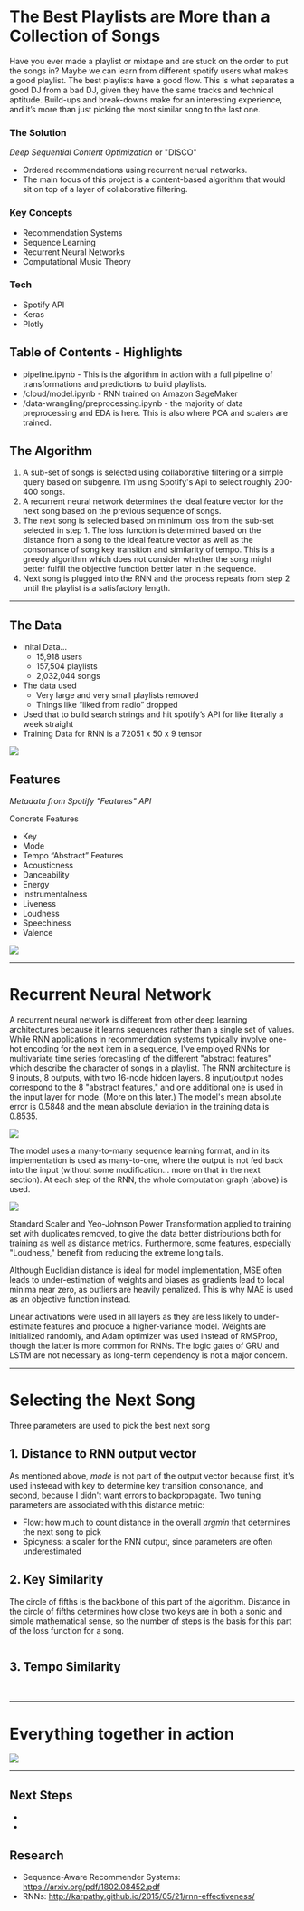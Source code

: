 # The Best Playlists are More than a Collection of Songs
Have you ever made a playlist or mixtape and are stuck on the order to put the songs in?  Maybe we can learn from different spotify users what makes a good playlist.
The best playlists have a good flow.  This is what separates a good DJ from a bad DJ, given they have the same tracks and technical aptitude.  Build-ups and break-downs make for an interesting experience, and it’s more than just picking the most similar song to the last one.

### The Solution
_Deep Sequential Content Optimization_ or "DISCO"
- Ordered recommendations using recurrent nerual networks.
- The main focus of this project is a content-based algorithm that would sit on top of a layer of collaborative filtering.

### Key Concepts
- Recommendation Systems
- Sequence Learning
- Recurrent Neural Networks
- Computational Music Theory

 ### Tech
 - Spotify API
 - Keras
 - Plotly


## Table of Contents - Highlights
- pipeline.ipynb - This is the algorithm in action with a full pipeline of transformations and predictions to build playlists.
- /cloud/model.ipynb - RNN trained on Amazon SageMaker
- /data-wrangling/preprocessing.ipynb - the majority of data preprocessing and EDA is here.  This is also where PCA and scalers are trained.

## The Algorithm
1. A sub-set of songs is selected using collaborative filtering or a simple query based on subgenre.  I'm using Spotify's Api to select roughly 200-400 songs.
2. A recurrent neural network determines the ideal feature vector for the next song based on the previous sequence of songs.
3. The next song is selected based on minimum loss from the sub-set selected in step 1.  The loss function is determined based on the distance from a song to the ideal feature vector as well as the consonance of song key transition and similarity of tempo. This is a greedy algorithm which does not consider whether the song might better fulfill the objective function better later in the sequence.
4. Next song is plugged into the RNN and the process repeats from step 2 until the playlist is a satisfactory length.

---
## The Data
- Inital Data...
  - 15,918 users
  - 157,504 playlists
  - 2,032,044 songs
- The data used
  - Very large and very small playlists removed
  - Things like “liked from radio” dropped
- Used that to build search strings and hit spotify’s API for like literally a week straight
- Training Data for RNN is a 72051 x 50 x 9 tensor

<img src = "images/distplot.png"/>

## Features
_Metadata from Spotify "Features" API_

Concrete Features
- Key
- Mode
- Tempo
“Abstract” Features
- Acousticness
- Danceability
- Energy
- Instrumentalness
- Liveness
- Loudness
- Speechiness
- Valence

<img src= "images/heatmap.png">

---
# Recurrent Neural Network
A recurrent neural network is different from other deep learning architectures because it learns sequences rather than a single set of values.  While RNN applications in recommendation systems typically involve one-hot encoding for the next item in a sequence, I've employed RNNs for multivariate time series forecasting of the different "abstract features" which describe the character of songs in a playlist.  The RNN architecture is 9 inputs, 8 outputs, with two 16-node hidden layers.  8 input/output nodes correspond to the 8 "abstract features," and one additional one is used in the input layer for mode. (More on this later.) The model's mean absolute error is 0.5848 and the mean absolute deviation in the training data is 0.8535.

<img src="images/architecture.png"/>

The model uses a many-to-many sequence learning format, and in its implementation is used as many-to-one, where the output is not fed back into the input (without some modification... more on that in the next section).  At each step of the RNN, the whole computation graph (above) is used.

<img src="images/many-to-one.png"/>

Standard Scaler and Yeo-Johnson Power Transformation applied to training set with duplicates removed, to give the data better distributions both for training as well as distance metrics.  Furthermore, some features, especially "Loudness," benefit from reducing the extreme long tails.

Although Euclidian distance is ideal for model implementation, MSE often leads to under-estimation of weights and biases as gradients lead to local minima near zero, as outliers are heavily penalized.  This is why MAE is used as an objective function instead.

Linear activations were used in all layers as they are less likely to under-estimate features and produce a higher-variance model.  Weights are initialized randomly, and Adam optimizer was used instead of RMSProp, though the latter is more common for RNNs.  The logic gates of GRU and LSTM are not necessary as long-term dependency is not a major concern.

---

# Selecting the Next Song
Three parameters are used to pick the best next song

## 1. Distance to RNN output vector
As mentioned above, _mode_ is not part of the output vector because first, it's used insteead with key to determine key transition consonance, and second, because I didn't want errors to backpropagate. Two tuning parameters are associated with this distance metric:
- Flow: how much to count distance in the overall _argmin_ that determines the next song to pick
- Spicyness: a scaler for the RNN output, since parameters are often underestimated

## 2. Key Similarity
The circle of fifths is the backbone of this part of the algorithm.  Distance in the circle of fifths determines how close two keys are in both a sonic and simple mathematical sense, so the number of steps is the basis for this part of the loss function for a song.

<img/>

## 3. Tempo Similarity

<img/>
<img/>
<img/>

---
# Everything together in action

<img src = "images/playlist_path_example.png"/>

---
## Next Steps
- 
- 

## Research
- Sequence-Aware Recommender Systems: https://arxiv.org/pdf/1802.08452.pdf
- RNNs: http://karpathy.github.io/2015/05/21/rnn-effectiveness/

 


